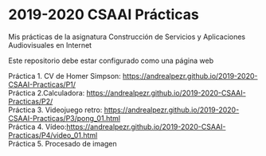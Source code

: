# 2019-2020 CSAAI Prácticas
Mis prácticas de la asignatura Construcción de Servicios y Aplicaciones Audiovisuales en Internet

Este repositorio debe estar configurado como una página web

Práctica 1. CV de Homer Simpson: https://andrealpezr.github.io/2019-2020-CSAAI-Practicas/P1/
<br>
Práctica 2.Calculadora: https://andrealpezr.github.io/2019-2020-CSAAI-Practicas/P2/
<br>
Práctica 3. Videojuego retro: https://andrealpezr.github.io/2019-2020-CSAAI-Practicas/P3/pong_01.html
<br>
Práctica 4. Vídeo:https://andrealpezr.github.io/2019-2020-CSAAI-Practicas/P4/video_01.html
<br>
Práctica 5. Procesado de imagen
